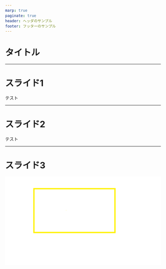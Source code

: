```yaml
---
marp: true
paginate: true
header: ヘッダのサンプル
footer: フッターのサンプル
---
```

# タイトル

---
# スライド1

テスト

---
# スライド2

テスト

---
# スライド3

![四角](rect.png)

